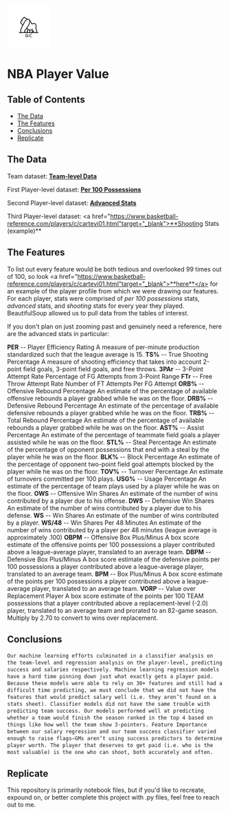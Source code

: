 <img src="assets/brand logo.png" width="100" height="100"></a>

# NBA Player Value

## Table of Contents

- [The Data](#the-data)
- [The Features](#the-features)
- [Conclusions](#conclusions)
- [Replicate](#replicate)

## The Data

Team dataset: <a href="https://www.basketball-reference.com/leagues/NBA_2019.html" target="_blank">**Team-level Data**</a>

First Player-level dataset: <a href="https://www.basketball-reference.com/leagues/NBA_2019_per_poss.html" target="_blank">**Per 100 Possessions**</a>

Second Player-level dataset: <a href="https://www.basketball-reference.com/leagues/NBA_2019_advanced.html" target="_blank">**Advanced Stats**</a>

Third Player-level dataset: <a href="https://www.basketball-reference.com/players/c/cartevi01.html"target="_blank">**Shooting Stats (example)**</a>

## The Features

To list out every feature would be both tedious and overlooked 99 times out of 100, so look <a href="https://www.basketball-reference.com/players/c/cartevi01.html"target="_blank">**here**</a> for an example of the player profile from which we were drawing our features. For each player, stats were comprised of *per 100 possessions* stats, *advanced* stats, and *shooting* stats for every year they played. BeautifulSoup allowed us to pull data from the tables of interest.

If you don't plan on just zooming past and genuinely need a reference, here are the advanced stats in particular:

**PER** -- Player Efficiency Rating
A measure of per-minute production standardized such that the league average is 15.
**TS%** -- True Shooting Percentage
A measure of shooting efficiency that takes into account 2-point field goals, 3-point field goals, and free throws.
**3PAr** -- 3-Point Attempt Rate
Percentage of FG Attempts from 3-Point Range
**FTr** -- Free Throw Attempt Rate
Number of FT Attempts Per FG Attempt
**ORB%** -- Offensive Rebound Percentage
An estimate of the percentage of available offensive rebounds a player grabbed while he was on the floor.
**DRB%** -- Defensive Rebound Percentage
An estimate of the percentage of available defensive rebounds a player grabbed while he was on the floor.
**TRB%** -- Total Rebound Percentage
An estimate of the percentage of available rebounds a player grabbed while he was on the floor.
**AST%** -- Assist Percentage
An estimate of the percentage of teammate field goals a player assisted while he was on the floor.
**STL%** -- Steal Percentage
An estimate of the percentage of opponent possessions that end with a steal by the player while he was on the floor.
**BLK%** -- Block Percentage
An estimate of the percentage of opponent two-point field goal attempts blocked by the player while he was on the floor.
**TOV%** -- Turnover Percentage
An estimate of turnovers committed per 100 plays.
**USG%** -- Usage Percentage
An estimate of the percentage of team plays used by a player while he was on the floor.
**OWS** -- Offensive Win Shares
An estimate of the number of wins contributed by a player due to his offense.
**DWS** -- Defensive Win Shares
An estimate of the number of wins contributed by a player due to his defense.
**WS** -- Win Shares
An estimate of the number of wins contributed by a player.
**WS/48** -- Win Shares Per 48 Minutes
An estimate of the number of wins contributed by a player per 48 minutes (league average is approximately .100)
**OBPM** -- Offensive Box Plus/Minus
A box score estimate of the offensive points per 100 possessions a player contributed above a league-average player, translated to an average team.
**DBPM** -- Defensive Box Plus/Minus
A box score estimate of the defensive points per 100 possessions a player contributed above a league-average player, translated to an average team.
**BPM** -- Box Plus/Minus
A box score estimate of the points per 100 possessions a player contributed above a league-average player, translated to an average team.
**VORP** -- Value over Replacement Player
A box score estimate of the points per 100 TEAM possessions that a player contributed above a replacement-level (-2.0) player, translated to an average team and prorated to an 82-game season. Multiply by 2.70 to convert to wins over replacement.

## Conclusions

    Our machine learning efforts culminated in a classifier analysis on the team-level and regression analysis on the player-level, predicting success and salaries respectively. Machine learning regression models have a hard time pinning down just what exactly gets a player paid. Because these models were able to rely on 30+ features and still had a difficult time predicting, we must conclude that we did not have the features that would predict salary well (i.e. they aren’t found on a stats sheet). Classifier models did not have the same trouble with predicting team success. Our models performed well at predicting whether a team would finish the season ranked in the top 4 based on things like how well the team show 3-pointers. Feature Importance between our salary regression and our team success classifier varied enough to raise flags—GMs aren’t using success predictors to determine player worth. The player that deserves to get paid (i.e. who is the most valuable) is the one who can shoot, both accurately and often.

## Replicate

This repository is primarily notebook files, but if you'd like to recreate, expound on, or better complete this project with .py files, feel free to reach out to me.